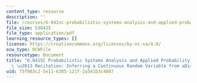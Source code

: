 ```yaml
---
content_type: resource
description: ''
file: /courses/6-041sc-probabilistic-systems-analysis-and-applied-probability-fall-2013/75f983c25e116305121f2a541b3c4887_MIT6_041SCF13_Inferring_a_Continuous_Random_Variable_From_a_Discrete_Measurement_300k.pdf
file_size: 538425
file_type: application/pdf
learning_resource_types: []
license: https://creativecommons.org/licenses/by-nc-sa/4.0/
ocw_type: OCWFile
resourcetype: Document
title: "6.041SC Probabilistic Systems Analysis and Applied Probability, Fall 2013Transcript\
  \ \u2013 Recitation: Inferring a Continuous Random Variable from aDiscrete Measurement"
uid: 75f983c2-5e11-6305-121f-2a541b3c4887
---
```

